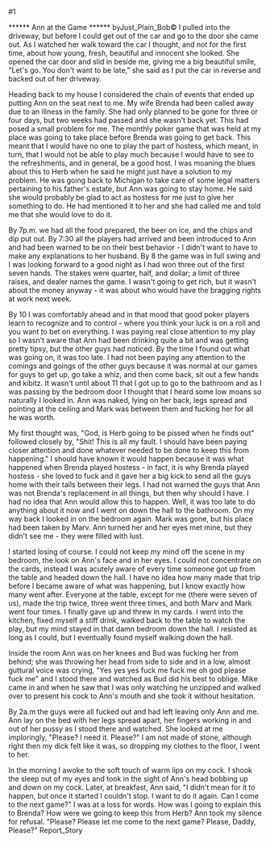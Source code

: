 #1 

 

 ****** Ann at the Game ****** byJust_Plain_Bob© I pulled into the driveway, but before I could get out of the car and go to the door she came out. As I watched her walk toward the car I thought, and not for the first time, about how young, fresh, beautiful and innocent she looked. She opened the car door and slid in beside me, giving me a big beautiful smile, "Let's go. You don't want to be late," she said as I put the car in reverse and backed out of her driveway. 

 Heading back to my house I considered the chain of events that ended up putting Ann on the seat next to me. My wife Brenda had been called away due to an illness in the family. She had only planned to be gone for three or four days, but two weeks had passed and she wasn't back yet. This had posed a small problem for me. The monthly poker game that was held at my place was going to take place before Brenda was going to get back. This meant that I would have no one to play the part of hostess, which meant, in turn, that I would not be able to play much because I would have to see to the refreshments, and in general, be a good host. I was moaning the blues about this to Herb when he said he might just have a solution to my problem. He was going back to Michigan to take care of some legal matters pertaining to his father's estate, but Ann was going to stay home. He said she would probably be glad to act as hostess for me just to give her something to do. He had mentioned it to her and she had called me and told me that she would love to do it. 

 By 7p.m. we had all the food prepared, the beer on ice, and the chips and dip put out. By 7:30 all the players had arrived and been introduced to Ann and had been warned to be on their best behavior - I didn't want to have to make any explanations to her husband. By 8 the game was in full swing and I was looking forward to a good night as I had won three out of the first seven hands. The stakes were quarter, half, and dollar; a limit of three raises, and dealer names the game. I wasn't going to get rich, but it wasn't about the money anyway - it was about who would have the bragging rights at work next week. 

 By 10 I was comfortably ahead and in that mood that good poker players learn to recognize and to control - where you think your luck is on a roll and you want to bet on everything. I was paying real close attention to my play so I wasn't aware that Ann had been drinking quite a bit and was getting pretty tipsy, but the other guys had noticed. By the time I found out what was going on, it was too late. I had not been paying any attention to the comings and goings of the other guys because it was normal at our games for guys to get up, go take a whiz, and then come back, sit out a few hands and kibitz. It wasn't until about 11 that I got up to go to the bathroom and as I was passing by the bedroom door I thought that I heard some low moans so naturally I looked in. Ann was naked, lying on her back, legs spread and pointing at the ceiling and Mark was between them and fucking her for all he was worth. 

 My first thought was, "God, is Herb going to be pissed when he finds out" followed closely by, "Shit! This is all my fault. I should have been paying closer attention and done whatever needed to be done to keep this from happening." I should have known it would happen because it was what happened when Brenda played hostess - in fact, it is why Brenda played hostess - she loved to fuck and it gave her a big kick to send all the guys home with their tails between their legs. I had not warned the guys that Ann was not Brenda's replacement in all things, but then why should I have. I had no idea that Ann would allow this to happen. Well, it was too late to do anything about it now and I went on down the hall to the bathroom. On my way back I looked in on the bedroom again. Mark was gone, but his place had been taken by Marv. Ann turned her and her eyes met mine, but they didn't see me - they were filled with lust. 

 I started losing of course. I could not keep my mind off the scene in my bedroom, the look on Ann's face and in her eyes. I could not concentrate on the cards, instead I was acutely aware of every time someone got up from the table and headed down the hall. I have no idea how many made that trip before I became aware of what was happening, but I know exactly how many went after. Everyone at the table, except for me (there were seven of us), made the trip twice, three went three times, and both Marv and Mark went four times. I finally gave up and threw in my cards. I went into the kitchen, fixed myself a stiff drink, walked back to the table to watch the play, but my mind stayed in that damn bedroom down the hall. I resisted as long as I could, but I eventually found myself walking down the hall. 

 Inside the room Ann was on her knees and Bud was fucking her from behind; she was throwing her head from side to side and in a low, almost guttural voice was crying, "Yes yes yes fuck me fuck me oh god please fuck me" and I stood there and watched as Bud did his best to oblige. Mike came in and when he saw that I was only watching he unzipped and walked over to present his cock to Ann's mouth and she took it without hesitation. 

 By 2a.m the guys were all fucked out and had left leaving only Ann and me. Ann lay on the bed with her legs spread apart, her fingers working in and out of her pussy as I stood there and watched. She looked at me imploringly, "Please? I need it. Please?" I am not made of stone, although right then my dick felt like it was, so dropping my clothes to the floor, I went to her. 

 In the morning I awoke to the soft touch of warm lips on my cock. I shook the sleep out of my eyes and took in the sight of Ann's head bobbing up and down on my cock. Later, at breakfast, Ann said, "I didn't mean for it to happen, but once it started I couldn't stop. I want to do it again. Can I come to the next game?" I was at a loss for words. How was I going to explain this to Brenda? How were we going to keep this from Herb? Ann took my silence for refusal. "Please? Please let me come to the next game? Please, Daddy, Please?" Report_Story 
